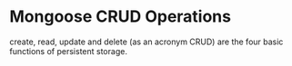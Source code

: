 # Mongoose CRUD Operations
create, read, update and delete (as an acronym CRUD) are the four basic functions of persistent storage.
